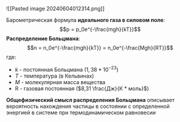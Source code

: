 ![[Pasted image 20240604012314.png]]

Барометрическая формула **идеального газа в силовом поле**:$$p = p_0e^{-\frac{mgh}{kT}}$$
**Распределение Больцмана**: $$n = n_0e^{-\frac{mgh}{kT}} = n_0e^{-\frac{Mgh}{RT}}$$
где:
- $k$ - постоянная Больцмана ($1,38 * 10^{-23}$)
- $T$ - температура (в Кельвинах) 
- $M$ - молекулярная масса вещества
- R - газовая постоянная ($8,31 \frac{Дж}{К * моль}$)

**Общефизический смысл распределения Больцмана** описывает вероятность нахождения частицы в состоянии с определенной энергией в системе при термодинамическом равновесии

